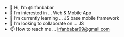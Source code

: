 - 👋 Hi, I’m @irfanbabar
- 👀 I’m interested in ... Web & Mobile App
- 🌱 I’m currently learning ... JS base mobile framework
- 💞️ I’m looking to collaborate on ... JS
- 📫 How to reach me ... irfanbabar99@gmail.com

<!---
irfanbabar/irfanbabar is a ✨ special ✨ repository because its `README.md` (this file) appears on your GitHub profile.
You can click the Preview link to take a look at your changes.
--->
